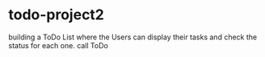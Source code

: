 # todo-project2
building a ToDo List where the Users can display their tasks and check the status for each one. call ToDo
